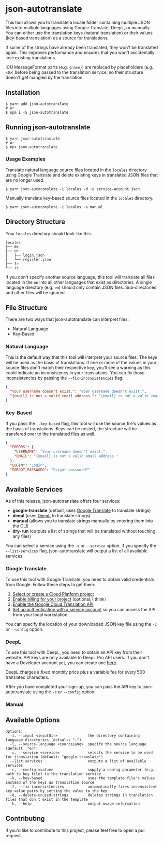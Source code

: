 # json-autotranslate

This tool allows you to translate a locale folder containing multiple JSON files
into multiple languages using Google Translate, DeepL, or manually. You can either
use the translation keys (natural translation) or their values (key-based translation)
as a source for translations.

If some of the strings have already been translated, they won't be translated
again. This improves performance and ensures that you won't accidentally lose
existing translations.

ICU MessageFormat parts (e.g. `{name}`) are replaced by placeholders (e.g. `<0>`)
before being passed to the translation service, so their structure doesn't get
mangled by the translation.

## Installation

```shell
$ yarn add json-autotranslate
# or
$ npm i -S json-autotranslate
```

## Running json-autotranslate

```shell
$ yarn json-autotranslate
# or
$ npx json-autotranslate
```

### Usage Examples

Translate natural language source files located in the `locales` directory using
Google Translate and delete existing keys in translated JSON files that are no
longer used.

```shell
$ yarn json-autocomplete -i locales -d -c service-account.json
```

Manually translate key-based source files located in the `locales` directory.

```shell
$ yarn json-autocomplete -i locales -s manual
```

## Directory Structure

Your `locales` directory should look like this:

```
locales
├── de
├── en
│   ├── login.json
│   └── register.json
├── fr
└── it
```

If you don't specify another source language, this tool will translate all files
located in the `en` into all other languages that exist as directories. A single
language directory (e.g. `en`) should only contain JSON files. Sub-directories and
other files will be ignored.

## File Structure

There are two ways that json-autotranslate can interpret files:

- Natural Language
- Key-Based

### Natural Language

This is the default way that this tool will interpret your source files. The keys
will be used as the basis of translations. If one or more of the values in your
source files don't match their respective key, you'll see a warning as this could
indicate an inconsistency in your translations. You can fix those inconsistencies
by passing the `--fix-inconsistencies` flag.

```json
{
  "Your username doesn't exist.": "Your username doesn't exist.",
  "{email} is not a valid email address.": "{email} is not a valid email address."
}
```

### Key-Based

If you pass the `--key-based` flag, this tool will use the source file's values
as the basis of translations. Keys can be nested, the structure will be transfered
over to the translated files as well.

```json
{
  "ERRORS": {
    "USERNAME": "Your username doesn't exist.",
    "EMAIL": "{email} is not a valid email address."
  },
  "LOGIN": "Login",
  "FORGOT_PASSWORD": "Forgot password?"
}
```

## Available Services

As of this release, json-autotranslate offers four services:

- **google-translate** (default, uses [Google Translate](https://translate.google.com) to translate strings)
- **deepl** (uses [DeepL](https://deepl.com) to translate strings)
- **manual** (allows you to translate strings manually by entering them into the CLI)
- **dry-run** (outputs a list of strings that will be translated without touching any files)

You can select a service using the `-s` or `--service` option. If you specify the
`--list-services` flag, json-autotranslate will output a list of all available
services.

### Google Translate

To use this tool with Google Translate, you need to obtain valid credentials from
Google. Follow these steps to get them:

1.  [Select or create a Cloud Platform project][projects]
2.  [Enable billing for your project][billing] (optional, I think)
3.  [Enable the Google Cloud Translation API][enable_api]
4.  [Set up authentication with a service account][auth] so you can access the
    API from your local workstation

[projects]: https://console.cloud.google.com/project
[billing]: https://support.google.com/cloud/answer/6293499#enable-billing
[enable_api]: https://console.cloud.google.com/flows/enableapi?apiid=translate.googleapis.com
[auth]: https://cloud.google.com/docs/authentication/getting-started

You can specify the location of your downloaded JSON key file using the
`-c` or `--config` option.

### DeepL

To use this tool with DeepL, you need to obtain an API key from their website.
API keys are only available to DeepL Pro API users. If you don't have a Developer
account yet, you can create one [here](https://www.deepl.com/en/pro.html#developer).

DeepL charges a fixed monthly price plus a variable fee for every 500 translated characters.

After you have completed your sign-up, you can pass the API key to json-autotranslate
using the `-c` or `--config` option.

### Manual

## Available Options

```
Options:
  -i, --input <inputDir>              the directory containing language directories (default: ".")
  -l, --source-language <sourceLang>  specify the source language (default: "en")
  -s, --service <service>             selects the service to be used for translation (default: "google-translate")
  --list-services                     outputs a list of available services
  -c, --config <value>                supply a config parameter (e.g. path to key file) to the translation service
  -k, --key-based                     uses the template file's values instead of the keys as translation source
  -f, --fix-inconsistencies           automatically fixes inconsistent key-value pairs by setting the value to the key
  -d, --delete-unused-strings         deletes strings in translation files that don't exist in the template
  -h, --help                          output usage information
```

## Contributing

If you'd like to contribute to this project, please feel free to open a pull request.
